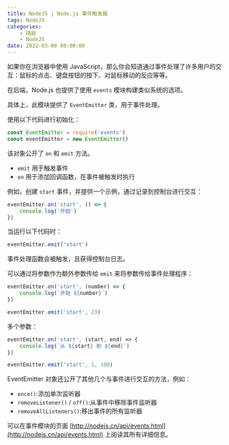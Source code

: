 ```yaml
---
title: NodeJS | Node.js 事件触发器
tags: NodeJS
categories:
    - 随敲
    - NodeJS
date: 2022-03-08 00:00:00
---
```


如果你在浏览器中使用 JavaScript，那么你会知道通过事件处理了许多用户的交互：鼠标的点击、键盘按钮的按下、对鼠标移动的反应等等。

在后端，Node.js 也提供了使用 `events` 模块构建类似系统的选项。

具体上，此模块提供了 `EventEmitter` 类，用于事件处理。

使用以下代码进行初始化：

```js
const EventEmitter = require('events')
const eventEmitter = new EventEmitter()
```

该对象公开了 `on` 和 `emit` 方法。

-   `emit` 用于触发事件
-   `on` 用于添加回调函数，在事件被触发时执行

例如，创建 `start` 事件，并提供一个示例，通过记录到控制台进行交互：

```js
eventEmitter.on('start', () => {
    console.log('开始')
})
```

当运行以下代码时：

```js
eventEmitter.emit('start')
```

事件处理函数会被触发，且获得控制台日志。

可以通过将参数作为额外参数传给 `emit` 来将参数传给事件处理程序：

```js
eventEmitter.on('start', (number) => {
    console.log(`开始 ${number}`)
})

eventEmitter.emit('start', 23)
```

多个参数：

```js
eventEmitter.on('start', (start, end) => {
    console.log(`从 ${start} 到 ${end}`)
})

eventEmitter.emit('start', 1, 100)
```

EventEmitter 对象还公开了其他几个与事件进行交互的方法，例如：

-   `once()`:添加单次监听器
-   `removeListener()` / `off()`:从事件中移除事件监听器
-   `removeAllListeners()`:移出事件的所有监听器

可以在事件模块的页面 [http://nodejs.cn/api/events.html](http://nodejs.cn/api/events.html) 上阅读其所有详细信息。
